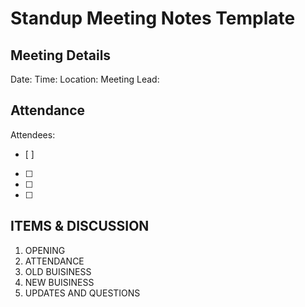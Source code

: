 # **Standup Meeting Notes Template**

## Meeting Details
Date: 
Time:
Location: 
Meeting Lead:

## Attendance
Attendees: 
- [ ] 
- [ ]
- [ ]
- [ ]

## ITEMS & DISCUSSION
1. OPENING
2. ATTENDANCE
3. OLD BUISINESS
4. NEW BUISINESS
5. UPDATES AND QUESTIONS
